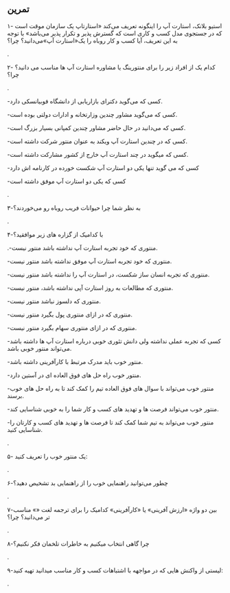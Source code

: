 ## تمرین

۱- استیو بلانک، استارت آپ را اینگونه تعریف می‌کند «استارتاپ یک سازمان موقت است که در جستجوی مدل کسب و کاری است که گسترش پذیر و تکرار پذیر می‌باشد» با توجه به این تعریف، آیا کسب و کار روباه را یک«استارت آپ»می‌دانید؟ چرا؟

.

۲- کدام یک از افراد زیر را برای منتورینگ یا مشاوره استارت آپ ها مناسب می دانید؟ چرا؟

.

-کسی که می‌گوید دکترای بازاریابی از دانشگاه فوبیانسکی دارد.

-کسی که می‌گوید مشاور چندین وزارتخانه و ادارات دولتی بوده است.

-کسی که می‌دانید در حال حاضر مشاور چندین کمپانی بسیار بزرگ است.

-کسی که در چندین استارت آپ ویکند به عنوان منتور شرکت داشته است.

-کسی که میگوید در چند استارت آپ خارج از کشور مشارکت داشته است.

-کسی که می گوید تنها یکی دو استارت آپ شکست خورده در کارنامه اش دارد

-کسی که یکی دو استارت آپ موفق داشته است

.

۳-به نظر شما چرا حیوانات فریب روباه رو می‌خوردند؟

.

۴-با کدامیک از گزاره های زیر موافقید؟

.-منتوری که خود تجربه استارت آپ نداشته باشد منتور نیست.

-منتوری که خود تجربه استارت آپ موفق نداشته باشد منتور نیست.

-منتوری که تجربه انسان ساز شکست، در استارت آپ را نداشته باشد منتور نیست.

-منتوری که مطالعات به روز استارت آپی نداشته باشد، منتور نیست.

-منتوری که دلسوز نباشد منتور نیست.

-منتوری که در ازای منتوری پول بگیرد منتور نیست.

-منتوری که در ازای منتوری سهام بگیرد منتور نیست.

-کسی که تجربه عملی نداشته ولی دانش تئوری خوبی درباره استارت آپ ها داشته باشد می‌تواند منتور خوبی باشد.

-منتور خوب باید مدرک مرتبط با کارآفرینی داشته باشد.

-منتور خوب راه حل های فوق العاده ای در آستین دارد.

-منتور خوب می‌تواند با سوال های فوق العاده تیم را کمک کند تا به راه حل های خوب برسند.

-منتور خوب می‌تواند فرصت ها و تهدید های کسب و کار شما را به خوبی شناسایی کند.

-منتور خوب می‌تواند به تیم شما کمک کند تا فرصت ها و تهدید های کسب و کارتان را شناسایی کنید.

.

۵- یک منتور خوب را تعریف کنید:

.

۶-چطور می‌توانید راهنمایی خوب را از راهنمایی بد تشخیص دهید؟

.

 

۷-بین دو واژه «ارزش آفرینی» یا «کارآفرینی» کدامیک را برای ترجمه لغت «» مناسب تر می‌دانید؟ چرا؟

.

۸-چرا گاهی انتخاب میکنیم به خاطرات تلخمان فکر نکنیم؟

.

۹-لیستی از واکنش هایی که در مواجهه با اشتباهات کسب و کار مناسب میدانید تهیه کنید:

.

